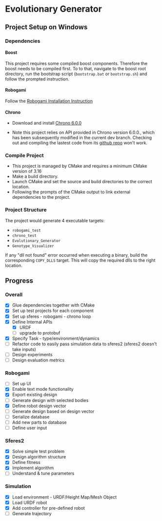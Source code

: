 # Evolutionary Generator

## Project Setup on Windows
### Dependencies

#### Boost
This project requires some compiled boost components. Therefore the boost needs
to be compiled first. To to that, navigate to the boost root
directory, run the bootstrap script (`bootstrap.bat` or `bootstrap.sh`) and follow
the prompted instruction.

#### Robogami
Follow the [Robogami Installation Instruction](./Robogami/Backend/readme.md)

#### Chrono
* Download and install [Chrono 6.0.0](https://github.com/projectchrono/chrono/releases/tag/6.0.0)

* Note this project relies on API provided in Chrono version 6.0.0., which has
    been subsequently modified in the current dev branch. Checking out and
    compiling the lastest code from its [github repo](https://github.com/projectchrono/chrono)
    won't work.

<!-- * Clone the Project Chrono [repo](https://github.com/projectchrono/chrono.git) -->
<!-- * Follow [these instructions](http://api.projectchrono.org/tutorial_install_chrono.html) to compile the project -->
<!-- * You could either choose to install Chrono to the installation directory, or simply leave Chrono in the build directory. The choice here would affect `Chrono_DIR` which would be used later. -->

### Compile Project
* This project is managed by CMake and requires a minimum CMake version of 3.16
* Make a build directory.
* Launch CMake and set the source and build directories to the correct location.
* Following the prompts of the CMake output to link external dependencies to the project.

### Project Structure
The project would generate 4 executable targets:
* `robogami_test`
* `chrono_test`
* `Evolutionary_Generator`
* `Genotype_Visualizer`

If any "dll not found" error occurred when executing a binary, build the corresponding `COPY_DLLS` target. This will copy the required dlls to the right location.

## Progress
### Overall
* [x] Glue dependencies together with CMake
* [x] Set up test projects for each component
* [x] Set up sferes - robogami - chrono loop
* [x] Define Internal APIs
    * [x] URDF
    * [ ] upgrade to protobuf
* [x] Specify Task - type/environment/dynamics
* [ ] Refactor code to easily pass simulation data to sferes2 (sferes2 doesn't take inputs)
* [ ] Design experiments
* [ ] Design evaluation metrics

### Robogami
* [ ] Set up UI
* [x] Enable text mode functionality
* [x] Export existing design
* [ ] Generate design with selected bodies
* [x] Define robot design vector
* [ ] Generate design based on design vector
* [ ] Serialize database
* [ ] Add new parts to database
* [ ] Define user input

### Sferes2
* [x] Solve simple test problem
* [x] Design algorithm structure
* [x] Define fitness
* [x] Implement algorithm
* [ ] Understand & tune parameters

### Simulation
* [x] Load environment - URDF/Height Map/Mesh Object
* [x] Load URDF robot
* [x] Add controller for pre-defined robot
* [ ] Generate trajectory
